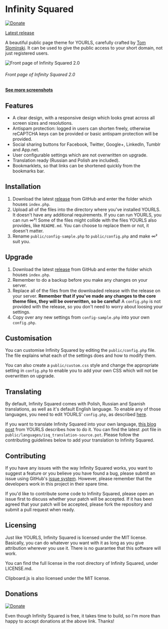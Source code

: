 Infinity Squared
================

[![Donate](https://img.shields.io/badge/Donate-PayPal-green.svg)](https://www.paypal.me/tomslominski)

[Latest release](https://github.com/tomslominski/infinity-squared/releases)

A beautiful public page theme for YOURLS, carefully crafted by [Tom Slominski](http://tomslominski.net/). It can be used to give the public access to your short domain, not just registered users.

![Front page of Infinity Squared 2.0](http://i.imgur.com/Wc1cVRF.png)
###### Front page of Infinity Squared 2.0

#### **[See more screenshots](http://imgur.com/a/f4g0x)**

Features
--------
* A clear design, with a responsive design which looks great across all screen sizes and resolutions.
* Antispam protection: logged in users can shorten freely, otherwise reCAPTCHA keys can be provided or basic antispam protection will be provided.
* Social sharing buttons for Facebook, Twitter, Google+, LinkedIn, Tumblr and App.net.
* User configurable settings which are not overwritten on upgrade.
* Translation ready (Russian and Polish are included).
* Bookmarklets, so that links can be shortened quickly from the bookmarks bar.

Installation
------------
1. Download the latest [release](https://github.com/tomslominski/infinity-squared/releases) from GitHub and enter the folder which houses `index.php`.
2. Upload all of the files into the directory where you've installed YOURLS. It doesn't have any additional requirements. If you can run YOURLS, you can run ∞²! Some of the files might collide with the files YOURLS also provides, like `README.md`. You can choose to replace them or not, it doesn't matter.
3. Rename `public/config-sample.php` to `public/config.php` and make ∞² suit you.

Upgrade
-------
1. Download the latest [release](https://github.com/tomslominski/infinity-squared/releases) from GitHub and enter the folder which houses `index.php`.
2. Remember to do a backup before you make any changes on your server.
3. Replace all of the files from the downloaded release with the release on your server. **Remember that if you've made any changes to the core theme files, they will be overwritten, so be careful!** A `config.php` is not provided with the release, so you don't need to worry about loosing your settings.
4. Copy over any new settings from `config-sample.php` into your own `config.php`.

Customisation
-------------
You can customise Infinity Squared by editing the `public/config.php` file. The file explains what each of the settings does and how to modify them.

You can also create a `public/custom.css` style and change the appropriate setting in `config.php` to enable you to add your own CSS which will not be overwritten on upgrade.

Translating
-----------
By default, Infinity Squared comes with Polish, Russian and Spanish translations, as well as it's default English language. To enable any of those languages, you need to edit YOURLS' `config.php`, as described [here](https://github.com/YOURLS/YOURLS/wiki/YOURLS-in-your-language#install-yourls-in-your-language).

If you want to translate Infinity Squared into your own language, [this blog post](http://blog.yourls.org/2013/02/workshop-how-to-create-your-own-translation-file-for-yourls/) from YOURLS describes how to do it. You can find the latest .pot file in `public/languages/isq_translation-source.pot`. Please follow the contributing guidelines below to add your translation to Infinity Squared.

Contributing
------------
If you have any issues with the way Infinity Squared works, you want to suggest a feature or you believe you have found a bug, please submit an issue using GitHub's [issue system](https://github.com/tomslominski/infinity-squared/issues). However, please remember that the developers work in this project in their spare time.

If you'd like to contribute some code to Infinity Squared, please open an issue first to discuss whether your patch will be accepted. If it has been agreed that your patch will be accepted, please fork the repository and submit a pull request when ready.

Licensing
---------
Just like YOURLS, Infinity Squared is licensed under the MIT license. Basically, you can do whatever you want with it as long as you give attribution wherever you use it. There is no guarantee that this software will work.

You can find the full license in the root directory of Infinity Squared, under LICENSE.md.

Clipboard.js is also licensed under the MIT license.

Donations
---------
[![Donate](https://img.shields.io/badge/Donate-PayPal-green.svg)](https://www.paypal.me/tomslominski)

Even though Infinity Squared is free, it takes time to build, so I'm more than happy to accept donations at the above link. Thanks!
